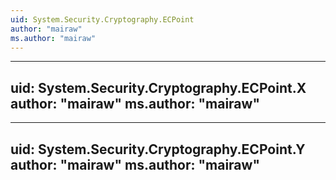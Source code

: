 ```yaml
---
uid: System.Security.Cryptography.ECPoint
author: "mairaw"
ms.author: "mairaw"
---
```


---
uid: System.Security.Cryptography.ECPoint.X
author: "mairaw"
ms.author: "mairaw"
---

---
uid: System.Security.Cryptography.ECPoint.Y
author: "mairaw"
ms.author: "mairaw"
---
